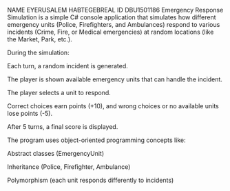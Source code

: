 NAME EYERUSALEM HABTEGEBREAL ID DBU1501186 
Emergency Response Simulation is a simple C# console application that simulates how different emergency units (Police, Firefighters, and Ambulances) respond to various incidents (Crime, Fire, or Medical emergencies) at random locations (like the Market, Park, etc.).

During the simulation:

Each turn, a random incident is generated.

The player is shown available emergency units that can handle the incident.

The player selects a unit to respond.

Correct choices earn points (+10), and wrong choices or no available units lose points (-5).

After 5 turns, a final score is displayed.

The program uses object-oriented programming concepts like:

Abstract classes (EmergencyUnit)

Inheritance (Police, Firefighter, Ambulance)

Polymorphism (each unit responds differently to incidents)
